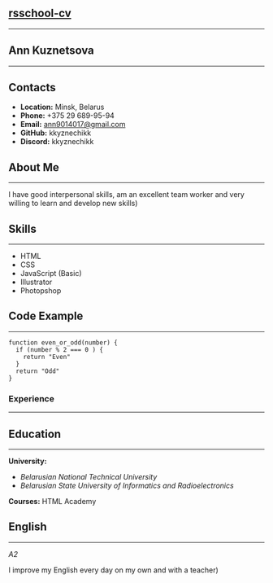 ## [rsschool-cv](https://kkyznechikk.github.io/rsschool-cv/index)
***

## Ann Kuznetsova
***

## Contacts
* **Location:** Minsk, Belarus
* **Phone:** +375 29 689-95-94
* **Email:** ann9014017@gmail.com
* **GitHub:** kkyznechikk
* **Discord:** kkyznechikk

## About Me
***
I have good interpersonal skills, am an excellent team worker and very willing to learn and develop new skills)
## Skills
***
* HTML
* CSS
* JavaScript (Basic)
* Illustrator
* Photopshop

## Code Example
***
```
function even_or_odd(number) {
  if (number % 2 === 0 ) {
    return "Even"
  }
  return "Odd"
}
```
### Experience
***
## Education
***
**University:** 
* *Belarusian National Technical University*
* *Belarusian State University of Informatics and Radioelectronics*

**Courses:**
HTML Academy

## English
***
*A2*

I improve my English every day on my own and with a teacher)